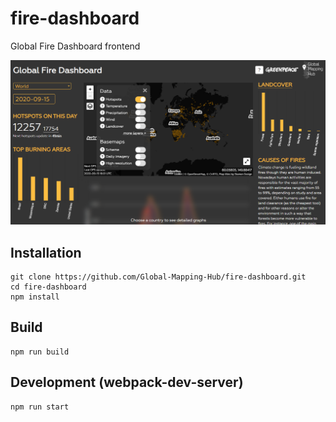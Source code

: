 # fire-dashboard
 Global Fire Dashboard frontend

![dashboard](https://raw.githubusercontent.com/Global-Mapping-Hub/fire-dashboard/master/screenshot.png)

## Installation
```shell
git clone https://github.com/Global-Mapping-Hub/fire-dashboard.git
cd fire-dashboard
npm install
```

## Build
```shell
npm run build
```

## Development (webpack-dev-server)
```shell
npm run start
```
